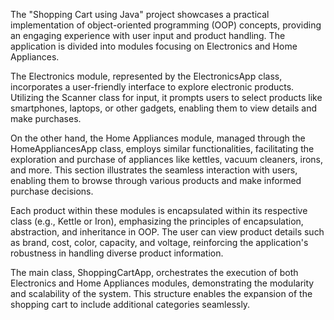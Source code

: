The "Shopping Cart using Java" project showcases a practical implementation of object-oriented programming (OOP) concepts, providing an engaging experience with user input and product handling. 
The application is divided into modules focusing on Electronics and Home Appliances.

The Electronics module, represented by the ElectronicsApp class, incorporates a user-friendly interface to explore electronic products. Utilizing the Scanner class for input, it prompts users to 
select products like smartphones, laptops, or other gadgets, enabling them to view details and make purchases.

On the other hand, the Home Appliances module, managed through the HomeAppliancesApp class, employs similar functionalities, facilitating the exploration and purchase of appliances like kettles, 
vacuum cleaners, irons, and more. This section illustrates the seamless interaction with users, enabling them to browse through various products and make informed purchase decisions.

Each product within these modules is encapsulated within its respective class (e.g., Kettle or Iron), emphasizing the principles of encapsulation, abstraction, and inheritance in OOP. 
The user can view product details such as brand, cost, color, capacity, and voltage, reinforcing the application's robustness in handling diverse product information.

The main class, ShoppingCartApp, orchestrates the execution of both Electronics and Home Appliances modules, demonstrating the modularity and scalability of the system. 
This structure enables the expansion of the shopping cart to include additional categories seamlessly.
